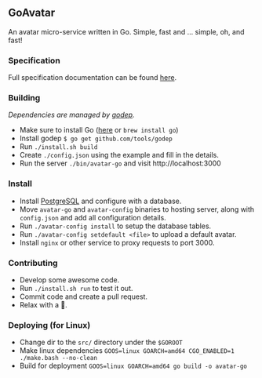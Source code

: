 ## GoAvatar

An avatar micro-service written in Go. Simple, fast and ... simple, oh, and fast!

### Specification

Full specification documentation can be found [here](SPEC.md).

### Building

_Dependencies are managed by [godep](https://github.com/tools/godep)._

* Make sure to install Go ([here](https://golang.org/doc/install#osx) or `brew install go`)
* Install godep `$ go get github.com/tools/godep`
* Run `./install.sh build`
* Create `./config.json` using the example and fill in the details.
* Run the server `./bin/avatar-go` and visit http://localhost:3000

### Install

* Install [PostgreSQL](http://www.postgresql.org/download/) and configure with a database.
* Move `avatar-go` and `avatar-config` binaries to hosting server, along with `config.json` and add all configuration details.
* Run `./avatar-config install` to setup the database tables.
* Run `./avatar-config setdefault <file>` to upload a default avatar.
* Install `nginx` or other service to proxy requests to port 3000.


### Contributing

* Develop some awesome code.
* Run `./install.sh run` to test it out.
* Commit code and create a pull request.
* Relax with a :beer:.

### Deploying (for Linux)
* Change dir to the `src/` directory under the `$GOROOT`
* Make linux dependencies `GOOS=linux GOARCH=amd64 CGO_ENABLED=1 ./make.bash --no-clean`
* Build for deployment `GOOS=linux GOARCH=amd64 go build -o avatar-go`
